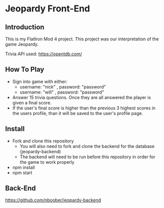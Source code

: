 # Jeopardy Front-End

## Introduction
This is my FlatIron Mod 4 project. This project was our interpretation of the game Jeopardy.

Trivia API used: https://opentdb.com/

## How To Play
 - Sign into game with either:
    - username: "nick" , password: "password"
    - username: "will" , password: "password"
 - Answer 15 trivia questions. Once they are all answered the player is given a final score.
 - If the user's final score is higher than the previous 3 highest scores in the users profile, than it will be saved to the user's profile page. 

## Install 
 - Fork and clone this repository
    - You will also need to fork and clone the backend for the database (jeopardy-backend)
    - The backend will need to be run before this repository in order for the game to work properly
 - npm install
 - npm start

 ## Back-End

 https://github.com/nboober/jeopardy-backend
